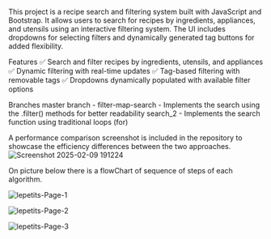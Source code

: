 This project is a recipe search and filtering system built with JavaScript and Bootstrap. 
It allows users to search for recipes by ingredients, appliances, and utensils using an interactive filtering system. 
The UI includes dropdowns for selecting filters and dynamically generated tag buttons for added flexibility.

Features
✅ Search and filter recipes by ingredients, utensils, and appliances
✅ Dynamic filtering with real-time updates
✅ Tag-based filtering with removable tags
✅ Dropdowns dynamically populated with available filter options

Branches
  master branch - filter-map-search - Implements the search using the .filter()  methods for better readability
  search_2 - Implements the search function using traditional loops (for)


A performance comparison screenshot is included in the repository to showcase the efficiency differences between the two approaches.
![Screenshot 2025-02-09 191224](https://github.com/user-attachments/assets/0e59f32a-d261-4c0a-ba2b-50240dfc65a3)

On picture below there is a flowChart of sequence of steps of each algorithm.

![lepetits-Page-1](https://github.com/user-attachments/assets/72d4602f-c8f2-452f-bbfe-fc3ea7221677)

![lepetits-Page-2](https://github.com/user-attachments/assets/4ec8a3ce-7abe-4c21-ab1f-5b13526b0c50)

![lepetits-Page-3](https://github.com/user-attachments/assets/5f589192-169a-4719-b1e6-e5ce579fa715)
